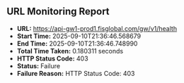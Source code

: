 ## URL Monitoring Report

- **URL:** https://api-gw1-prod1.fisglobal.com/gw/v1/health
- **Start Time:** 2025-09-10T21:36:46.568679
- **End Time:** 2025-09-10T21:36:46.748990
- **Total Time Taken:** 0.180311 seconds
- **HTTP Status Code:** 403
- **Status:** Failure
- **Failure Reason:** HTTP Status Code: 403
